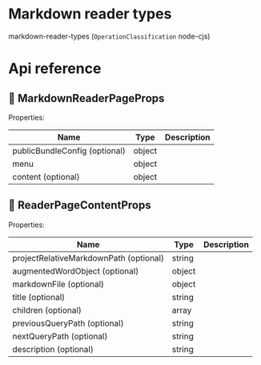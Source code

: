 # Markdown reader types

markdown-reader-types (`OperationClassification` node-cjs)



# Api reference

## 🔹 MarkdownReaderPageProps

Properties: 

 | Name | Type | Description |
|---|---|---|
| publicBundleConfig (optional) | object |  |
| menu  | object |  |
| content (optional) | object |  |



## 🔹 ReaderPageContentProps

Properties: 

 | Name | Type | Description |
|---|---|---|
| projectRelativeMarkdownPath (optional) | string |  |
| augmentedWordObject (optional) | object |  |
| markdownFile (optional) | object |  |
| title (optional) | string |  |
| children (optional) | array |  |
| previousQueryPath (optional) | string |  |
| nextQueryPath (optional) | string |  |
| description (optional) | string |  |


